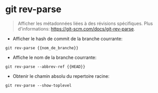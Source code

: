 # git rev-parse

> Afficher les métadonnées liées à des révisions spécifiques.
> Plus d'informations: <https://git-scm.com/docs/git-rev-parse>.

- Afficher le hash de commit de la branche courrante:

`git rev-parse {{nom_de_branche}}`

- Affiche le nom de la branche courrante:

`git rev-parse --abbrev-ref {{HEAD}}`

- Obtenir le chamin absolu du repertoire racine:

`git rev-parse --show-toplevel`
